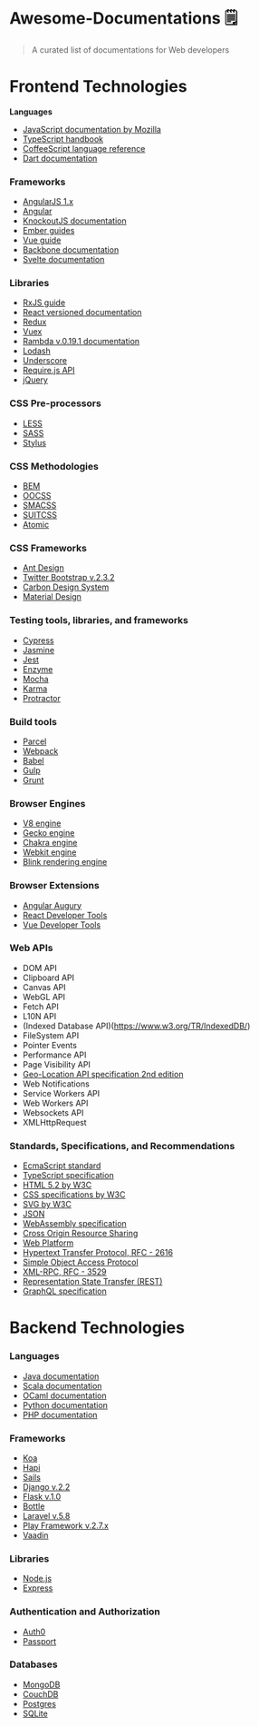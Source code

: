 # Awesome-Documentations 🗒️
> A curated list of documentations for Web developers

# Frontend Technologies

**Languages**
- [JavaScript documentation by Mozilla](https://developer.mozilla.org/en-US/docs/Web/JavaScript)
- [TypeScript handbook](https://www.typescriptlang.org/docs/handbook/basic-types.html)
- [CoffeeScript language reference](https://coffeescript.org/#language)
- [Dart documentation](https://dart.dev/guides)

### Frameworks

- [AngularJS 1.x](https://docs.angularjs.org/guide)
- [Angular](https://angular.io/docs)
- [KnockoutJS documentation](https://knockoutjs.com/documentation/introduction.html)
- [Ember guides](https://guides.emberjs.com/release/)
- [Vue guide](https://vuejs.org/v2/guide/)
- [Backbone documentation](https://backbonejs.org)
- [Svelte documentation](https://svelte.dev/docs)

### Libraries

- [RxJS guide](https://rxjs.dev/guide/overview)
- [React versioned documentation](https://reactjs.org/versions)
- [Redux](https://redux.js.org/introduction/getting-started)
- [Vuex](https://vuex.vuejs.org/guide/)
- [Rambda v.0.19.1 documentation](https://ramdajs.com/0.19.1/docs/)
- [Lodash](https://lodash.com/docs/)
- [Underscore](https://underscorejs.org)
- [Require.js API](https://requirejs.org/docs/api.html)
- [jQuery](https://api.jquery.com)

### CSS Pre-processors

- [LESS](http://lesscss.org)
- [SASS](https://sass-lang.com/documentation/file.SASS_REFERENCE.html)
- [Stylus](http://stylus-lang.com/)

### CSS Methodologies

- [BEM](http://getbem.com/introduction/)
- [OOCSS](http://oocss.org/)
- [SMACSS](http://smacss.com/)
- [SUITCSS](http://suitcss.github.io/)
- [Atomic](https://github.com/nemophrost/atomic-css)

### CSS Frameworks

- [Ant Design](https://ant.design/docs/spec/introduce)
- [Twitter Bootstrap v.2.3.2](https://getbootstrap.com/2.3.2/getting-started.html)
- [Carbon Design System](https://www.carbondesignsystem.com)
- [Material Design](https://material.io/design/)

### Testing tools, libraries, and frameworks

- [Cypress](docs.cypress.io/guides/)
- [Jasmine](https://jasmine.github.io)
- [Jest](https://jestjs.io/docs/en/getting-started)
- [Enzyme](https://airbnb.io/enzyme/docs/api/)
- [Mocha](https://mochajs.org/api/mocha.js.html)
- [Karma](https://karma-runner.github.io/4.0/intro/how-it-works.html)
- [Protractor](https://www.protractortest.org/#/api)

### Build tools

- [Parcel](https://parceljs.org/getting_started.html)
- [Webpack](https://webpack.js.org/concepts)
- [Babel](https://babeljs.io/docs/en/)
- [Gulp](https://gulpjs.com/docs/en/getting-started/quick-start)
- [Grunt](https://gruntjs.com/getting-started)

### Browser Engines

- [V8 engine](https://v8.dev/docs)
- [Gecko engine](https://wiki.mozilla.org/Gecko:Home_Page)
- [Chakra engine](https://github.com/Microsoft/ChakraCore/wiki/JavaScript-Runtime-(JSRT)-Overview)
- [Webkit engine](https://webkit.org/status/)
- [Blink rendering engine](https://www.chromium.org/blink)

### Browser Extensions

- [Angular Augury](https://augury.rangle.io/pages/guides/index.html)
- [React Developer Tools](https://github.com/facebook/react-devtools)
- [Vue Developer Tools](https://github.com/vuejs/vue-devtools)

### Web APIs

- DOM API
- Clipboard API
- Canvas API
- WebGL API
- Fetch API
- L10N API
- (Indexed Database API)(https://www.w3.org/TR/IndexedDB/)
- FileSystem API
- Pointer Events
- Performance API
- Page Visibility API
- [Geo-Location API specification 2nd edition](https://www.w3.org/TR/2016/REC-geolocation-API-20161108/)
- Web Notifications
- Service Workers API
- Web Workers API
- Websockets API
- XMLHttpRequest

### Standards, Specifications, and Recommendations

- [EcmaScript standard](https://www.ecma-international.org/publications/standards/Ecma-262.htm)
- [TypeScript specification](https://github.com/Microsoft/TypeScript/blob/master/doc/spec.md)
- [HTML 5.2 by W3C](https://www.w3.org/TR/2017/REC-html52-20171214/)
- [CSS specifications by W3C](https://www.w3.org/Style/CSS/specs.en.html)
- [SVG by W3C](https://www.w3.org/TR/SVG2/)
- [JSON](https://jsonapi.org)
- [WebAssembly specification](https://webassembly.github.io/spec/core/)
- [Cross Origin Resource Sharing](https://www.w3.org/TR/cors/)
- [Web Platform](https://webplatform.github.io/)
- [Hypertext Transfer Protocol, RFC - 2616](https://tools.ietf.org/html/rfc2616)
- [Simple Object Access Protocol](https://www.w3.org/TR/2000/NOTE-SOAP-20000508/)
- [XML-RPC, RFC - 3529](https://tools.ietf.org/html/rfc3529)
- [Representation State Transfer (REST)](https://www.ics.uci.edu/~fielding/pubs/dissertation/rest_arch_style.htm)
- [GraphQL specification](https://graphql.github.io/graphql-spec/June2018/)

# Backend Technologies

### Languages

- [Java documentation](https://docs.oracle.com/en/java/)
- [Scala documentation](https://docs.scala-lang.org)
- [OCaml documentation](https://ocaml.org/docs/)
- [Python documentation](https://docs.python.org/3/)
- [PHP documentation](https://www.php.net/docs.php)

### Frameworks

- [Koa](https://koajs.com)
- [Hapi](https://hapijs.com/api)
- [Sails](https://sailsjs.com/documentation/reference)
- [Django v.2.2](https://docs.djangoproject.com/en/2.2/)
- [Flask v.1.0](http://flask.pocoo.org/docs/1.0/)
- [Bottle](https://bottlepy.org/docs/dev/)
- [Laravel v.5.8](https://laravel.com/docs/5.8)
- [Play Framework v.2.7.x](https://www.playframework.com/documentation/2.7.x/Home)
- [Vaadin](https://vaadin.com/docs)

### Libraries

- [Node.js](https://nodejs.org/en/docs/)
- [Express](https://expressjs.com/en/api.html)

### Authentication and Authorization

- [Auth0](https://auth0.com/docs)
- [Passport](http://www.passportjs.org/docs/)

### Databases
- [MongoDB](https://docs.mongodb.com)
- [CouchDB](https://docs.couchdb.org/en/stable/)
- [Postgres](https://www.postgresql.org/docs/)
- [SQLite](https://www.sqlite.org/draft/docs.html)
